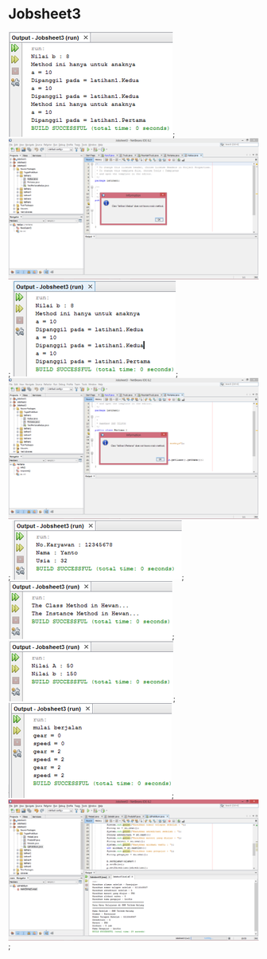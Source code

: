# Jobsheet3
![alt text](https://github.com/lyrahrtn/Jobsheet3/blob/master/Latihan1%20no1.PNG);
![alt text](https://github.com/lyrahrtn/Jobsheet3/blob/master/latihan1%20no1c.PNG);
![alt text](https://github.com/lyrahrtn/Jobsheet3/blob/master/Latihan1%20no2.PNG);
![alt text](https://github.com/lyrahrtn/Jobsheet3/blob/master/latihan1%20no2b.PNG);
![alt text](https://github.com/lyrahrtn/Jobsheet3/blob/master/latihan2%20b.PNG);
![alt text](https://github.com/lyrahrtn/Jobsheet3/blob/master/latihan3%20b.PNG);
![alt text](https://github.com/lyrahrtn/Jobsheet3/blob/master/latihan4%20b.PNG);
![alt text](https://github.com/lyrahrtn/Jobsheet3/blob/master/latihan5%20b.PNG);
![alt text](https://github.com/lyrahrtn/Jobsheet3/blob/master/tugas%20praktikum.PNG);
